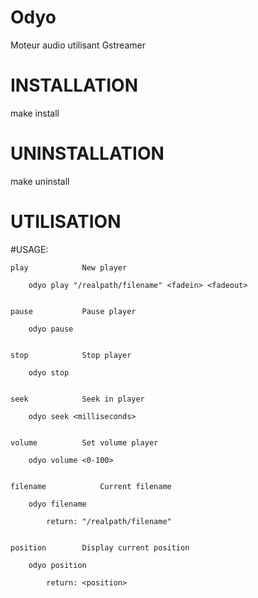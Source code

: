 # Odyo
Moteur audio utilisant Gstreamer

INSTALLATION
============
make install

UNINSTALLATION
==============
make uninstall

UTILISATION
===========
#USAGE:

    play            New player
    
        odyo play "/realpath/filename" <fadein> <fadeout>
        
        
    pause           Pause player
    
        odyo pause
        
        
    stop            Stop player
    
        odyo stop
        
        
    seek            Seek in player
    
        odyo seek <milliseconds>
        
        
    volume          Set volume player
    
        odyo volume <0-100>
        
        
    filename            Current filename
    
        odyo filename
        
            return: "/realpath/filename"
            
        
    position        Display current position
    
        odyo position 
        
            return: <position>

